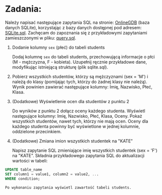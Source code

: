 # Zadania:

Należy napisać następujące zapytania SQL na stronie: [OnlineGDB](https://www.onlinegdb.com) (baza danych SQLite), korzystając z bazy danych dostępnej pod adresem: [SQLite.sql](https://github.com/cmsrs/school/blob/main/sql/sqlite.sql).
Zachęcam do zapoznania się z przykładowymi zapytaniami zamieszczonymi w pliku: [query.sql](https://github.com/cmsrs/school/blob/main/sql/query.sql).


1. Dodanie kolumny ```sex``` (płeć) do tabeli students

    Dodaj kolumnę ```sex``` do tabeli students, przechowującą informacje o płci (M - mężczyzna, F - kobieta).
    Uzupełnij ręcznie przykładowe dane, modyfikując istniejącą strukturę (plik sqlite.sql).

2.  Pobierz wszystkich studentów, którzy są mężczyznami (sex = 'M') i należą do klasy (pomijając tych, którzy do żadnej klasy nie należą).
    Wynik powinien zawierać następujące kolumny: Imię, Nazwisko, Płeć, Klasa.

3. (Dodatkowe) Wyświetlenie ocen dla studentów z punktu 2

    Do wyników z punktu 2 dołącz oceny każdego studenta.
    Wyświetl następujące kolumny: Imię, Nazwisko, Płeć, Klasa, Oceny.
    Pokaż wszystkich studentów, nawet tych, którzy nie mają ocen.
    Oceny dla każdego studenta powinny być wyświetlone w jednej kolumnie, oddzielone przecinkiem.

4. (Dodatkowe) Zmiana imion wszystkich studentek na "KATE"

    Napisz zapytanie SQL zmieniające imię wszystkich studentek (sex = 'F') na "KATE".
    Składnia przykładowego zapytania SQL do aktualizacji wartości w tabeli:

```sql
UPDATE table_name
SET column1 = value1, column2 = value2, ...
WHERE condition;
```

    Po wykonaniu zapytania wyświetl zawartość tabeli students.
    